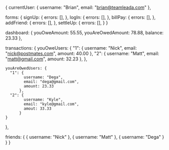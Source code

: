 {
  currentUser: {
    username: "Brian",
    email: "brian@teamleada.com"
  },

  forms: {
    signUp: {
      errors: [],
    },
    logIn: {
      errors: [],
    },
    billPay: {
      errors: [],
    },
    addFriend: {
      errors: [],
    },
    settleUp: {
      errors: [],
    }
  }

  dashboard: {
    youOweAmount: 55.55,
    youAreOwedAmount: 78.88,
    balance: 23.33
  },

  transactions: {
    youOweUsers: {
      "1": {
            username: "Nick",
            email: "nick@postmates.com",
            amount: 40.00
          },
      "2": {
            username: "Matt",
            email: "matt@gmail.com",
            amount: 32.23
          },
    },

    youAreOwedUsers: {
      "1": {
            username: "Dega",
            email: "dega@gmail.com",
            amount: 23.33
          },
      "2": {
            username: "Kyle",
            email: "kyle@gmail.com",
            amout: 33.33
          }
    }
  },

  friends: {
    {
      username: "Nick"
    },
    {
      username: "Matt"
    },
    {
      username: "Dega"
    }
  }
}
